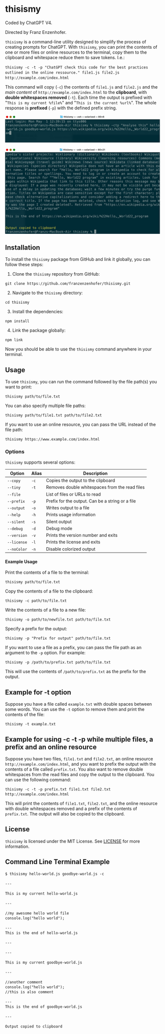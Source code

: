 # thisismy

Coded by ChatGPT V4.

Directed by Franz Enzenhofer.

`thisismy` is a command-line utility designed to simplify the process of creating prompts for ChatGPT. With `thisismy`, you can print the contents of one or more files or online resources to the terminal, copy them to the clipboard and whitespace reduce them to save tokens. I.e.:

`thisismy -c -t -p "ChatGPT check this code for the best practices outlined in the online ressource." file1.js file2.js http://example.com/index.html
` 

This command will copy (`-c`) the contents of `file1.js` and `file2.js` and the *main content* of `http://example.com/index.html` to the **clipboard**, with **double whitespaces removed** (`-t`). Each time the output is prefixed with "`This is my current %file%`" and "`This is the current %url%`". The whole response is **prefixed** (`-p`) with the defined prefix string. 

![Preview 1](./preview-1.png)

![Preview 2](./preview-2.png)


## Installation 
To install the `thisismy` package from GitHub and link it globally, you can follow these steps: 

1. Clone the `thisismy` repository from GitHub: 
``` 
git clone https://github.com/franzenzenhofer/thisismy.git 
``` 

2. Navigate to the `thisismy` directory: 
``` 
cd thisismy 
``` 

3. Install the dependencies: 
``` 
npm install 
``` 

4. Link the package globally: 
``` 
npm link 
``` 

Now you should be able to use the `thisismy` command anywhere in your terminal. 

## Usage 
To use `thisismy`, you can run the command followed by the file path(s) you want to print: 

``` 
thisismy path/to/file.txt 
``` 

You can also specify multiple file paths: 

``` 
thisismy path/to/file1.txt path/to/file2.txt 
``` 

If you want to use an online resource, you can pass the URL instead of the file path: 

``` 
thisismy https://www.example.com/index.html 
``` 

### Options 
`thisismy` supports several options: 

| Option          | Alias | Description                                                     |
|----------------|-------|-----------------------------------------------------------------|
| `--copy`       | `-c`  | Copies the output to the clipboard                              |
| `--tiny`       | `-t`  | Removes double whitespaces from the read files                  |
| `--file`       |       | List of files or URLs to read                                    |
| `--prefix`     | `-p`  | Prefix for the output. Can be a string or a file                 |
| `--output`     | `-o`  | Writes output to a file                                          |
| `--help`       | `-h`  | Prints usage information                                         |
| `--silent`     | `-s`  | Silent output                                                   |
| `--debug`      | `-d`  | Debug mode                                                      |
| `--version`    | `-v`  | Prints the version number and exits                              |
| `--license`    | `-l`  | Prints the license and exits                                     |
| `--noColor`    | `-n`  | Disable colorized output                                         |


#### Example Usage 
Print the contents of a file to the terminal: 

``` 
thisismy path/to/file.txt 
``` 

Copy the contents of a file to the clipboard: 

``` 
thisismy -c path/to/file.txt 
``` 

Write the contents of a file to a new file: 

``` 
thisismy -o path/to/newfile.txt path/to/file.txt 
``` 

Specify a prefix for the output: 

``` 
thisismy -p "Prefix for output" path/to/file.txt 
``` 

If you want to use a file as a prefix, you can pass the file path as an argument to the `-p` option. For example: 

``` 
thisismy -p /path/to/prefix.txt path/to/file.txt 
``` 

This will use the contents of `/path/to/prefix.txt` as the prefix for the output. 


## Example for -t option

Suppose you have a file called `example.txt` with double spaces between some words. You can use the `-t` option to remove them and print the contents of the file:

```
thisismy -t example.txt
```

## Example for using -c -t -p while multiple files, a prefix and an online resource

Suppose you have two files, `file1.txt` and `file2.txt`, an online resource `http://example.com/index.html`, and you want to prefix the output with the contents of a file called `prefix.txt`. You also want to remove double whitespaces from the read files and copy the output to the clipboard. You can use the following command:

```
thisismy -c -t -p prefix.txt file1.txt file2.txt http://example.com/index.html
```

This will print the contents of `file1.txt`, `file2.txt`, and the online resource with double whitespaces removed and a prefix of the contents of `prefix.txt`. The output will also be copied to the clipboard.


## License

`thisismy` is licensed under the MIT License. See [LICENSE](LICENSE) for more information.

## Command Line Terminal Example

```
$ thisismy hello-world.js goodbye-world.js -c

---

This is my current hello-world.js

---

//my awesome hello world file
console.log("hello world");

---
This is the end of hello-world.js

---

---

This is my current goodbye-world.js

---

//another comment
console.log("hello world");
//this is also comment

---
This is the end of goodbye-world.js

---

Output copied to clipboard
```







